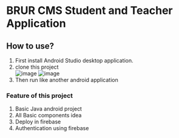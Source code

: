 # BRUR CMS Student and Teacher Application
## How to use?
1. First install Android Studio desktop application.
2. clone this project </br>
![image](https://github.com/ab-atiq/ZeroToHeroInAndroid/assets/91819259/937e6754-d187-42e4-8c19-137ad95583c1)
![image](https://github.com/ab-atiq/ZeroToHeroInAndroid/assets/91819259/3005a129-a6f2-4b08-89b9-02f330d09b07)
3. Then run like another android application


 ### Feature of this project
 1. Basic Java android project
 2. All Basic components idea
 3. Deploy in firebase
 4. Authentication using firebase
